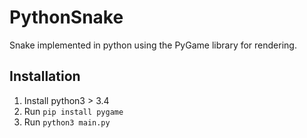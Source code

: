 # PythonSnake

Snake implemented in python using the PyGame library for rendering.

## Installation

1. Install python3 > 3.4
2. Run `pip install pygame`
3. Run `python3 main.py`
